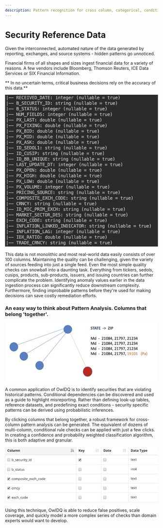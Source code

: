 ```yaml
---
description: Pattern recognition for cross column, categorical, conditional relationships
---
```

# Security Reference Data

Given the interconnected, automated nature of the data generated by reporting, exchanges, and source systems -  hidden patterns go unnoticed. 

Financial firms of all shapes and sizes ingest financial data for a variety of reasons. A few vendors include Bloomberg, Thomson Reuters, ICE Data Services or SIX Financial Information.

** In no uncertain terms, critical business decisions rely on the accuracy of this data.**

![](<../.gitbook/assets/Screen Shot 2019-12-31 at 12.23.52 PM.png>)

This data is not monolithic and most real-world data easily consists of over 100 columns. Maintaining the quality can be challenging, given the variety of sources feeding into just a single feed. Even the most simple quality checks can snowball into a daunting task. Everything from tickers, sedols, cusips, products, sub-products, issuers, and issuing countries can further complicate the problem. Identifying anomaly values earlier in the data ingestion process can significantly reduce downstream complexity. Furthermore, finding improbable patterns before they're used for making decisions can save costly remediation efforts.

### An easy way to think about Pattern Analysis. Columns that belong 'together'. 

![Certain zip codes always appear alongside certain states](<../.gitbook/assets/Screen Shot 2019-12-31 at 12.31.52 PM.png>)

A common application of OwlDQ is to identify securities that are violating historical patterns. Conditional dependencies can be discovered and used as a guide to highlight misreporting. Rather than defining look-up tables, reference datasets, and predefining exact conditions - security specific patterns can be derived using probabilistic inferences.

By clicking columns that belong together, a robust framework for cross-column pattern analysis can be generated. The equivalent of dozens of multi-column, conditional rule checks can be applied with just a few clicks. In creating a confidence and probability weighted classification algorithm, this is both adaptive and granular.

![](<../.gitbook/assets/Screen Shot 2019-12-31 at 12.32.41 PM.png>)

Using this technique, OwlDQ is able to reduce false positives, scale coverage, and quickly model a more complex series of checks than domain experts would want to develop.



